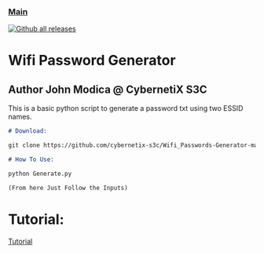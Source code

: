 ### [Main](https://CybernetiX-S3C.github.io)
[![Github all releases](https://img.shields.io/github/downloads/Naereen/StrapDown.js/total.svg)](https://GitHub.com/Naereen/StrapDown.js/releases/)

# Wifi Password Generator
## Author John Modica @ CybernetiX S3C

This is a basic python script to generate a password txt using two ESSID names.

```markdown
# Download:

git clone https://github.com/cybernetix-s3c/Wifi_Passwords-Generator-master

# How To Use:

python Generate.py

(From here Just Follow the Inputs)
```

# Tutorial:
[Tutorial](https://www.youtube.com/watch?v=Fyw_10EEee0)
